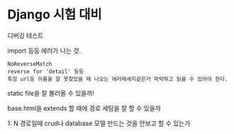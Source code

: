 # Django 시험 대비

디버깅 테스트

import 등등 에러가 나는 것.

```
NoReverseMatch
reverse for 'detail' 등등
특정 url등 이름을 잘 못찾았을 때 나오는 에러메세지같은거 파악하고 읽을 수 있어야 한다.
```

static file을 잘 불러올 수 있을까!

base.html을 extends 할 때에 경로 세팅을 잘 할 수 있을까

1: N 경로일때 crud나 database 모델 만드는 것을 안보고 할 수 있는가